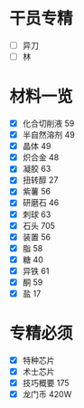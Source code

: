# 干员专精
- [ ] 异刀
- [ ] 林
# 材料一览
- [x] 化合切削液 59
- [x] 半自然溶剂 49
- [x] 晶体 49
- [x] 炽合金 48
- [x] 凝胶 63
- [x] 扭转醇 27
- [x] 紫薯 56
- [x] 研磨石 46
- [x] 刺球 63
- [x] 石头 705
- [x] 装置 56
- [x] 脂 58
- [x] 糖 40
- [x] 异铁 61
- [x] 酮 59
- [x] 盐 17
# 专精必须
- [x] 特种芯片
- [x] 术士芯片
- [x] 技巧概要 175
- [x] 龙门币 420W
